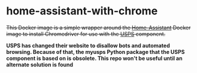 # home-assistant-with-chrome

~~This Docker image is a simple wrapper around the [Home-Assistant](https://www.home-assistant.io/) Docker image to install Chromedriver for use with the [USPS](https://www.home-assistant.io/components/usps/) component.~~

**USPS has changed their website to disallow bots and automated browsing. Because of that, the myusps Python package that the USPS component is based on is obsolete. This repo won't be useful until an alternate solution is found**
